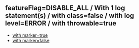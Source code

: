 ## featureFlag=DISABLE_ALL / With 1 log statement(s) / with class=false / with log level=ERROR / with throwable=true

* [with marker=true](marker-true/index.md)
* [with marker=false](marker-false/index.md)


